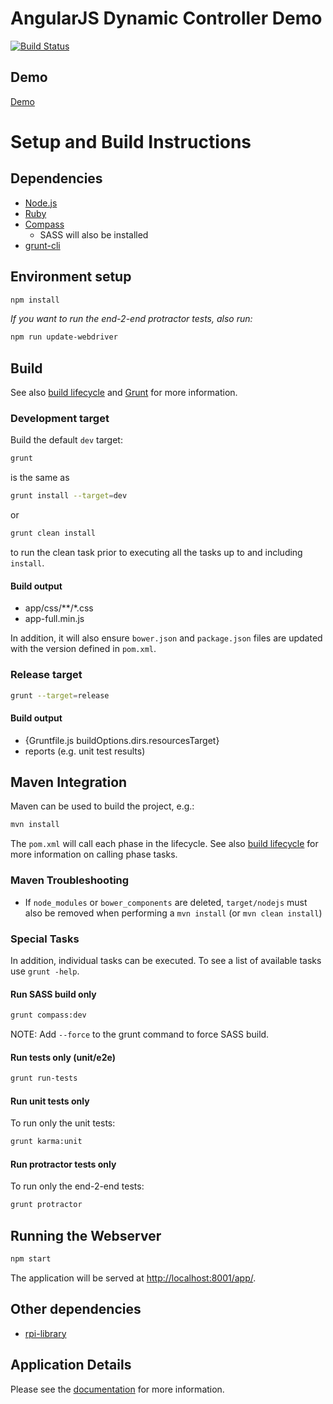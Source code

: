 # AngularJS Dynamic Controller Demo

[![Build Status](https://travis-ci.org/matt-dunn/angular-demo.svg)](https://travis-ci.org/matt-dunn/angular-demo)

## Demo

[Demo](http://matt-dunn.github.io/angular-demo/app/)

# Setup and Build Instructions

## Dependencies

* [Node.js](http://nodejs.org/)
* [Ruby](https://www.ruby-lang.org/en/documentation/installation/)
* [Compass](http://compass-style.org/install/)
    * SASS will also be installed
* [grunt-cli](http://gruntjs.com/getting-started)

## Environment setup

```sh
npm install
```

*If you want to run the end-2-end protractor tests, also run:*

```sh
npm run update-webdriver
```

## Build

See also [build lifecycle](build/README.md) and [Grunt](http://gruntjs.com/) for more information.

### Development target

Build the default ```dev``` target:

```sh
grunt
```

is the same as

```sh
grunt install --target=dev
```

or

```sh
grunt clean install
```

to run the clean task prior to executing all the tasks up to and including ```install```.

#### Build output

* app/css/**/*.css
* app-full.min.js

In addition, it will also ensure ```bower.json``` and ```package.json``` files are updated with the version defined in ```pom.xml```.

### Release target

```sh
grunt --target=release
```

#### Build output

* {Gruntfile.js buildOptions.dirs.resourcesTarget}
* reports (e.g. unit test results)

## Maven Integration

Maven can be used to build the project, e.g.:

```sh
mvn install
```

The ```pom.xml``` will call each phase in the lifecycle. See also [build lifecycle](build/README.md) for more information on calling phase tasks.

### Maven Troubleshooting

* If ```node_modules``` or ```bower_components``` are deleted, ```target/nodejs``` must also be removed when performing a ```mvn install``` (or ```mvn clean install```)


### Special Tasks

In addition, individual tasks can be executed. To see a list of available tasks use ```grunt -help```.

#### Run SASS build only

```sh
grunt compass:dev
```

NOTE: Add ```--force``` to the grunt command to force SASS build.

#### Run tests only (unit/e2e)

```sh
grunt run-tests
```

#### Run unit tests only

To run only the unit tests:

```sh
grunt karma:unit
```

#### Run protractor tests only

To run only the end-2-end tests:

```sh
grunt protractor
```

## Running the Webserver

```sh
npm start
```

The application will be served at [http://localhost:8001/app/](http://localhost:8000/app/).


## Other dependencies

* [rpi-library](https://github.com/matt-dunn/rpi-library)

## Application Details

Please see the [documentation](app/README.md) for more information.
